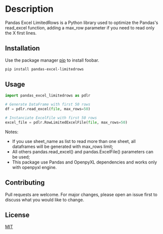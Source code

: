 # Description

Pandas Excel LimitedRows is a Python library used to optimize the Pandas's read_excel function, adding a max_row parameter if you need to read only the X first lines.

## Installation

Use the package manager [pip](https://pip.pypa.io/en/stable/) to install foobar.

```bash
pip install pandas-excel-limitedrows
```

## Usage

```python
import pandas_excel_limitedrows as pdlr

# Generate DataFrame with first 50 rows
df = pdlr.read_excel(file, max_rows=50)

# Instanciate ExcelFile with first 50 rows
excel_file = pdlr.RowLimitedExcelFile(file, max_rows=50) 
```
Notes: 
- If you use sheet_name as list to read more than one sheet, all dataframes will be generated with max_rows limit;
- All others pandas.read_excel() and pandas.ExcelFile() parameters can be used;
- This package use Pandas and OpenpyXL dependencies and works only with openpyxl engine.


## Contributing
Pull requests are welcome. For major changes, please open an issue first to discuss what you would like to change.


## License
[MIT](https://choosealicense.com/licenses/mit/)